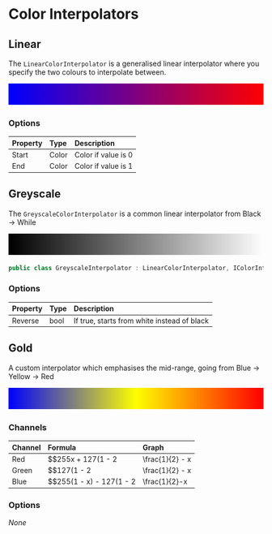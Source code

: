 # Color Interpolators

## Linear

The `LinearColorInterpolator` is a generalised linear interpolator where you specify the two colours to interpolate between.

![](../.gitbook/assets/drawlinearbluered.png)

### Options

| Property | Type | Description |
| :--- | :--- | :--- |
| Start | Color | Color if value is 0 |
| End | Color | Color if value is 1 |

## Greyscale

The `GreyscaleColorInterpolator` is a common linear interpolator from Black -&gt; While

![](../.gitbook/assets/drawgreyscale.png)

```csharp
public class GreyscaleInterpolator : LinearColorInterpolator, IColorInterpolator
```

### Options

| Property | Type | Description |
| :--- | :--- | :--- |
| Reverse | bool | If true, starts from white instead of black |

## Gold

A custom interpolator which emphasises the mid-range, going from Blue -&gt; Yellow -&gt; Red

![](../.gitbook/assets/drawgold.png)

### Channels

| Channel | Formula | Graph |
| :--- | :--- | :--- |
| Red | $$255x + 127(1 - 2|\frac{1}{2} - x|)$$  | ![](../.gitbook/assets/gold_red2.png)  |
| Green | $$127(1 - 2|\frac{1}{2} - x|)$$  | ![](../.gitbook/assets/gold_blue-2-.png)  |
| Blue | $$255(1 - x) - 127(1 - 2|\frac{1}{2}-x|)$$  |  ![](../.gitbook/assets/gold_blue-2-.png) |

### Options

_None_

